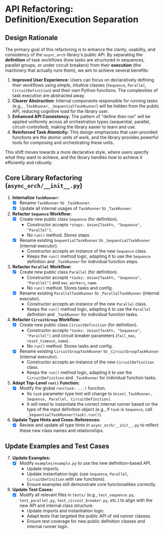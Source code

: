 # API Refactoring: Definition/Execution Separation

## Design Rationale

The primary goal of this refactoring is to enhance the clarity, usability, and consistency of the `async_orch` library's public API. By separating the **definition** of task workflows (how tasks are structured in sequences, parallel groups, or under circuit breakers) from their **execution** (the machinery that actually runs them), we aim to achieve several benefits:

1.  **Improved User Experience:** Users can focus on declaratively defining their workflows using simple, intuitive classes (`Sequence`, `Parallel`, `CircuitDefinition`) and their own Python functions. The complexities of task execution are abstracted away.
2.  **Clearer Abstraction:** Internal components responsible for running tasks (e.g., `_TaskRunner`, `_SequentialTaskRunner`) will be hidden from the public API, reducing cognitive load for the library user.
3.  **Enhanced API Consistency:** The pattern of "define then run" will be applied uniformly across all orchestration types (sequential, parallel, circuit-controlled), making the library easier to learn and use.
4.  **Reinforced Task Atomicity:** This design emphasizes that user-provided functions are the atomic units of work, and the library provides powerful tools for composing and orchestrating these units.

This shift moves towards a more declarative style, where users specify *what* they want to achieve, and the library handles *how* to achieve it efficiently and robustly.

## Core Library Refactoring (`async_orch/__init__.py`)

1.  **Internalize `TaskRunner`:**
    *   [x] Rename `TaskRunner` to `_TaskRunner`.
    *   [x] Update all internal usages of `TaskRunner` to `_TaskRunner`.

2.  **Refactor `Sequence` Workflow:**
    *   [x] Create new public class `Sequence` (for definition).
        *   Constructor accepts `*steps: Union[TaskFn, "Sequence", "Parallel"]`.
        *   No `run()` method. Stores steps.
    *   [x] Rename existing `SequentialTaskRunner` to `_SequentialTaskRunner` (internal executor).
        *   Constructor accepts an instance of the new `Sequence` class.
        *   Keeps the `run()` method logic, adapting it to use the `Sequence` definition and `_TaskRunner` for individual function steps.

3.  **Refactor `Parallel` Workflow:**
    *   [x] Create new public class `Parallel` (for definition).
        *   Constructor accepts `*tasks: Union[TaskFn, "Sequence", "Parallel"]` and `max_workers`, `name`.
        *   No `run()` method. Stores tasks and config.
    *   [x] Rename existing `ParallelTaskRunner` to `_ParallelTaskRunner` (internal executor).
        *   Constructor accepts an instance of the new `Parallel` class.
        *   Keeps the `run()` method logic, adapting it to use the `Parallel` definition and `_TaskRunner` for individual function tasks.

4.  **Refactor `CircuitGroup` Workflow:**
    *   [x] Create new public class `CircuitDefinition` (for definition).
        *   Constructor accepts `*tasks: Union[TaskFn, "Sequence", "Parallel"]` and circuit breaker parameters (`fail_max`, `reset_timeout`, `name`).
        *   No `run()` method. Stores tasks and config.
    *   [x] Rename existing `CircuitGroupTaskRunner` to `_CircuitGroupTaskRunner` (internal executor).
        *   Constructor accepts an instance of the new `CircuitDefinition` class.
        *   Keeps the `run()` method logic, adapting it to use the `CircuitDefinition` and `_TaskRunner` for individual function tasks.

5.  **Adapt Top-Level `run()` Function:**
    *   [x] Modify the global `run(task: ...)` function.
        *   Its `task` parameter type hint will change to `Union[_TaskRunner, Sequence, Parallel, CircuitDefinition]`.
        *   It will need to instantiate the correct internal runner based on the type of the input definition object (e.g., if `task` is `Sequence`, call `_SequentialTaskRunner(task).run()`).

6.  **Update Type Hints and Cross-References:**
    *   [x] Review and update all type hints in `async_orch/__init__.py` to reflect these new class names and relationships.

## Update Examples and Test Cases

7.  **Update Examples:**
    *   [x] Modify `examples/example.py` to use the new definition-based API.
        *   Update imports.
        *   Update instantiation logic (use `Sequence`, `Parallel`, `CircuitDefinition` with raw functions).
        *   Ensure examples still demonstrate core functionalities correctly.

8.  **Update Test Cases:**
    *   [x] Modify all relevant files in `tests/` (e.g., `test_sequence.py`, `test_parallel.py`, `test_circuit_breaker.py`, etc.) to align with the new API and internal class structure.
        *   Update imports and instantiation logic.
        *   Adapt tests that targeted the public API of old runner classes.
        *   Ensure test coverage for new public definition classes and internal runner logic.
